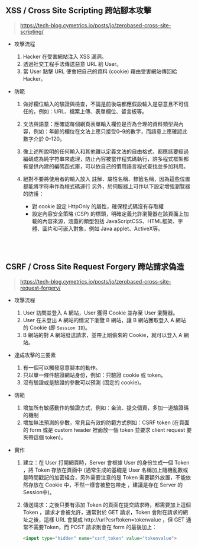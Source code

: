 ## XSS / Cross Site Scripting 跨站腳本攻擊

> https://tech-blog.cymetrics.io/posts/jo/zerobased-cross-site-scripting/

* 攻擊流程

    1. Hacker 在受害網站注入 XSS 漏洞。
    2. 透過社交工程手法傳送惡意 URL 給 User。
    3. 當 User 點擊 URL 便會把自己的資料 (cookie) 藉由受害網站傳回給 Hacker。


* 防範

    1. 做好欄位輸入的驗證與檢查，不論是前後端都應假設輸入是惡意且不可信任的，例如：URL、檔案上傳、表單欄位、留言板等。

    2. 文法與語意：應確認每個網頁表單輸入欄位是否為合理的資料類型與內容，例如：年齡的欄位在文法上應只接受0–9的數字，而語意上應確認此數字介於 0–120。

    3. 像上述所說明的任何輸入和其他難以定義文法的自由格式，都應該要經過編碼成為純字符串來處理，防止內容被當作程式碼執行，許多程式框架都有提供內建的編碼函式庫，可以依自己的慣用語言程式查找並多加利用。

    4. 絕對不要將使用者的輸入放入 註解、屬性名稱、標籤名稱，因為這些位置都能將字符串作為程式碼運行
    另外，於伺服器上可作以下設定增強瀏覽器的防護：
        * 對 cookie 設定 HttpOnly 的屬性，確保程式碼沒有存取權
        * 設定內容安全策略 (CSP) 的標頭，明確定義允許瀏覽器在該頁面上加載的內容來源，涵蓋的類型包括 JavaScriptCSS、HTML框架、字體、圖片和可嵌入對象，例如 Java applet、ActiveX等。


<br/>

<br/>

## CSRF / Cross Site Request Forgery 跨站請求偽造

> https://tech-blog.cymetrics.io/posts/jo/zerobased-cross-site-request-forgery/

* 攻擊流程

    1. User 訪問並登入 A 網站，User 獲得 Cookie 並存至 User 瀏覽器。
    2. User 在未登出 A 網站的情況下瀏覽 B 網站，讓 B 網站獲取登入 A 網站 的 Cookie (即 `Session ID`)。
    3. B 網站的對 A 網站發送請求，並帶上剛偷來的 Cookie，就可以登入 A 網站。


* 達成攻擊的三要素

    1. 有一個可以觸發惡意腳本的動作。
    2. 只以單一條件驗證網站身份，例如：只驗證 cookie 或 token。
    3. 沒有驗證或是驗證的參數可以預測 (固定的 cookie)。


* 防範

    1. 增加所有敏感動作的驗證方式，例如：金流、提交個資，多加一道驗證碼的機制
    2. 增加無法預測的參數，常見且有效的防範方式例如：CSRF token (在頁面的 form 或是 custom header 裡面放一個 token 並要求 client request 要夾帶這個 token)。

* 實作

    1. 建立：在 User 打開網頁時，Server 會根據 User 的身份生成一個 Token ，將 Token 存放在頁面中 (通常生成的基礎是 User 名稱加上隨機亂數或是時間戳記的加密組合，另外需要注意的是 Token 需要額外放置，不能依然存放在 Cookie 中，不然一樣會被整包帶走 ，建議是存在 Server 的 Session中)。

    2. 傳送請求：之後只要有添加 Token 的頁面在提交請求時，都需要加上這個 Token ，請求才會被允許，通常對於 GET 請求，Token 會附在請求的網址之後，這樣 URL 會變成 http://url?csrftoken=tokenvalue ，但 GET 通常不需要Token，而 POST 請求則會在 form 的最後加上：
    
        ```html
        <input type="hidden" name="csrf_token" value="tokenvalue">
        ```